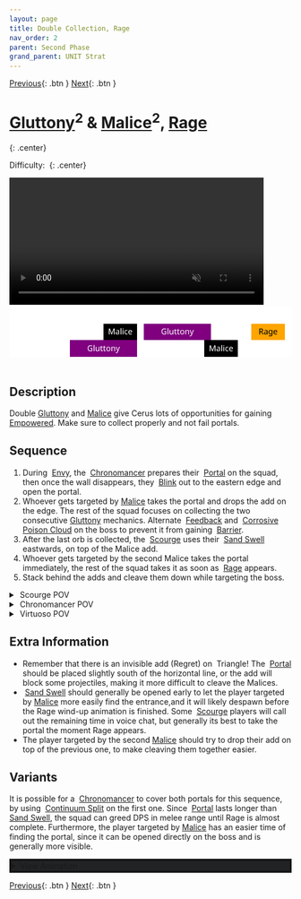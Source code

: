 ```yaml
---
layout: page
title: Double Collection, Rage
nav_order: 2
parent: Second Phase
grand_parent: UNIT Strat
---
```


[Previous](seq1.html){: .btn } [Next](seq3.html){: .btn }

# [Gluttony]<sup>2</sup> & [Malice]<sup>2</sup>, [Rage]
{: .center}

Difficulty: <img class="inline star_full"><img class="inline star_full"><img class="inline star_empty"><img class="inline star_empty"><img class="inline star_empty">
{: .center}

<video class="center" width="90%" controls muted>
  <source src="../../videos/phase2/seq2.mp4" type="video/mp4">
</video>

<img class="divider">

<img class="seq-img" src="../../timelines/images/phase2/seq2.svg">

<img class="divider">

## Description
Double [Gluttony] and [Malice] give Cerus lots of opportunities for gaining <img class="inline empowered"> [Empowered](https://wiki.guildwars2.com/wiki/Empowered_(Cerus)). Make sure to collect properly and not fail portals.

## Sequence
1. During <img class="inline empowered_add"> [Envy], the  <img class="inline chrono"> [Chronomancer] prepares their <img class="inline portal"> [Portal] on the squad, then once the wall disappears, they <img class="inline blink"> [Blink] out to the eastern edge and open the portal.
2. Whoever gets targeted by [Malice] takes the portal and drops the add on the edge. The rest of the squad focuses on collecting the two consecutive [Gluttony] mechanics. Alternate <img class="inline feedback"> [Feedback](https://wiki.guildwars2.com/wiki/Feedback) and <img class="inline cpc"> [Corrosive Poison Cloud](https://wiki.guildwars2.com/wiki/FeedbCorrosive_Poison_Cloudack) on the boss to prevent it from gaining <img class="inline barrier"> [Barrier](https://wiki.guildwars2.com/wiki/Barrier).
3. After the last orb is collected, the <img class="inline scourge"> [Scourge] uses their <img class="inline sand-swell"> [Sand Swell] eastwards, on top of the Malice add.
4. Whoever gets targeted by the second Malice takes the portal immediately, the rest of the squad takes it as soon as <img class="inline empowered_add"> [Rage] appears.
5. Stack behind the adds and cleave them down while targeting the boss.

<details>
  <summary><img class="inline scourge"> Scourge POV</summary>
  <iframe class="youtube-video" src="https://www.youtube.com/embed/PxAi-bWHTsg?si=96CSuM_yvkiQjOEv&start=160&end=194&mute=1 " frameborder="0" allow="accelerometer; clipboard-write; encrypted-media; gyroscope; picture-in-picture; web-share" referrerpolicy="strict-origin-when-cross-origin" allowfullscreen></iframe>
</details>
<details>
  <summary><img class="inline chrono"> Chronomancer POV</summary>
  <iframe class="youtube-video" src="https://www.youtube.com/embed/OA3tzmAsea0?si=ytuj9FtN2UTVK0Zw&start=149&end=190&mute=1 " frameborder="0" allow="accelerometer; clipboard-write; encrypted-media; gyroscope; picture-in-picture; web-share" referrerpolicy="strict-origin-when-cross-origin" allowfullscreen></iframe>
</details>
<details>
  <summary><img class="inline virtuoso"> Virtuoso POV</summary>
  <iframe class="youtube-video" src="https://www.youtube.com/embed/71JEURWXLko?si=YroyfB-PRhH9Z4Tv&start=170&end=204&mute=1 " frameborder="0" allow="accelerometer; clipboard-write; encrypted-media; gyroscope; picture-in-picture; web-share" referrerpolicy="strict-origin-when-cross-origin" allowfullscreen></iframe>
</details> 

## Extra Information
- Remember that there is an invisible add (Regret) on <img class="inline triangle"> Triangle! The <img class="inline portal"> [Portal] should be placed slightly south of the horizontal line, or the add will block some projectiles, making it more difficult to cleave the Malices.
- <img class="inline sand-swell"> [Sand Swell] should generally be opened early to let the player targeted by [Malice] more easily find the entrance,and it will likely despawn before the Rage wind-up animation is finished. Some <img class="inline scourge"> [Scourge] players will call out the remaining time in voice chat, but generally its best to take the portal the moment Rage appears.
- The player targeted by the second [Malice] should try to drop their add on top of the previous one, to make cleaving them together easier.

## Variants
It is possible for a <img class="inline chrono"> [Chronomancer] to cover both portals for this sequence, by using <img class="inline cs"> [Continuum Split] on the first one. Since <img class="inline portal"> [Portal] lasts longer than <img class="inline sand-swell"> [Sand Swell], the squad can greed DPS in melee range until Rage is almost complete. Furthermore, the player targeted by [Malice] has an easier time of finding the portal, since it can be opened directly on the boss and is generally more visible.

<details style="background-color: rgb(33, 35, 37);border: 4px solid #171717;">
  <summary>View Animation</summary>
  <video class="center" width="90%" controls muted>
    <source src="../../videos/phase2/seq2_alt.mp4" type="video/mp4">
  </video>
</details> 

[Previous](seq1.html){: .btn } [Next](seq3.html){: .btn }

[Gluttony]: ../../mechanics/aspects/gluttony.html
[Malice]: ../../mechanics/aspects/malice.html
[Rage]: ../../mechanics/aspects/rage.html
[Envy]: ../../mechanics/aspects/envy.html
[Scourge]: https://wiki.guildwars2.com/wiki/Scourge
[Sand Swell]: https://wiki.guildwars2.com/wiki/Sand_Swell
[Distortion]: https://wiki.guildwars2.com/wiki/Distortion
[Infuse Light]: https://wiki.guildwars2.com/wiki/Infuse_Light
[Chronomancer]: https://wiki.guildwars2.com/wiki/Chronomancer
[Portal]: https://wiki.guildwars2.com/wiki/Portal_Entre
[Blink]: https://wiki.guildwars2.com/wiki/Blink
[Continuum Split]: https://wiki.guildwars2.com/wiki/Continuum_Split